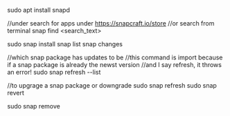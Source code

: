 sudo apt install snapd

//under search for apps under
https://snapcraft.io/store
//or search from terminal
snap find <search_text>

sudo snap install <package>
snap list
snap changes

//which snap package has updates to be
//this command is import because if a snap package is already the newst version
//and I say refresh, it throws an error!
sudo snap refresh --list

//to upgrage a snap package or downgrade
sudo snap refresh <package>
sudo snap revert <package>

sudo snap remove <package>